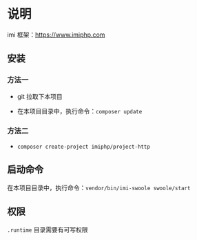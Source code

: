 # 说明

imi 框架：https://www.imiphp.com

## 安装

### 方法一

* git 拉取下本项目

* 在本项目目录中，执行命令：`composer update`

### 方法二

* `composer create-project imiphp/project-http`

## 启动命令

在本项目目录中，执行命令：`vendor/bin/imi-swoole swoole/start`

## 权限

`.runtime` 目录需要有可写权限
